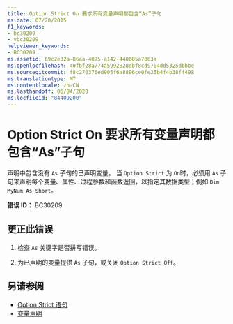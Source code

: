 ```yaml
---
title: Option Strict On 要求所有变量声明都包含“As”子句
ms.date: 07/20/2015
f1_keywords:
- bc30209
- vbc30209
helpviewer_keywords:
- BC30209
ms.assetid: 69c2e32a-86aa-4075-a142-440605a7063a
ms.openlocfilehash: 40fbf28a774a5992828dbf8cd9704dd5325dbbbe
ms.sourcegitcommit: f8c270376ed905f6a8896ce0fe25b4f4b38ff498
ms.translationtype: MT
ms.contentlocale: zh-CN
ms.lasthandoff: 06/04/2020
ms.locfileid: "84409200"
---
```

# <a name="option-strict-on-requires-all-variable-declarations-to-have-an-as-clause"></a>Option Strict On 要求所有变量声明都包含“As”子句
声明中包含没有 `As` 子句的已声明变量。 当 `Option Strict` 为 `On`时，必须用 `As` 子句来声明每个变量、属性、过程参数和函数返回，以指定其数据类型；例如 `Dim MyNum As Short`。  
  
 **错误 ID：** BC30209  
  
## <a name="to-correct-this-error"></a>更正此错误  
  
1. 检查 `As` 关键字是否拼写错误。  
  
2. 为已声明的变量提供 `As` 子句，或关闭 `Option Strict Off`。  
  
## <a name="see-also"></a>另请参阅

- [Option Strict 语句](../language-reference/statements/option-strict-statement.md)
- [变量声明](../programming-guide/language-features/variables/variable-declaration.md)

